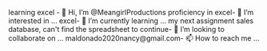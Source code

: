learning excel - 👋 Hi, I’m @MeangirlProductions
proficiency in excel- 👀 I’m interested in ...
excel- 🌱 I’m currently learning ...
my next assignment sales database, can't find the spreadsheet to continue- 💞️ I’m looking to collaborate on ...
maldonado2020nancy@gmail.com- 📫 How to reach me ...

<!---
MeangirlProductions/MeangirlProductions is a ✨ special ✨ repository because its `README.md` (this file) appears on your GitHub profile.
You can click the Preview link to take a look at your changes.
--->
